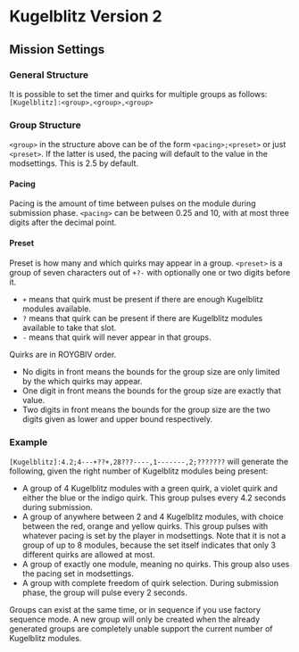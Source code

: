 # Kugelblitz Version 2
## Mission Settings
  
### General Structure
It is possible to set the timer and quirks for multiple groups as follows:  
`[Kugelblitz]:<group>,<group>,<group>`  
  
### Group Structure
`<group>` in the structure above can be of the form `<pacing>;<preset>` or just `<preset>`. If the latter is used, the pacing will default to the value in the modsettings. This is 2.5 by default.  

#### Pacing
Pacing is the amount of time between pulses on the module during submission phase.
`<pacing>` can be between 0.25 and 10, with at most three digits after the decimal point.  

#### Preset
Preset is how many and which quirks may appear in a group.
`<preset>` is a group of seven characters out of `+?-` with optionally one or two digits before it.
- `+` means that quirk must be present if there are enough Kugelblitz modules available.
- `?` means that quirk can be present if there are Kugelblitz modules available to take that slot.
- `-` means that quirk will never appear in that groups.  
  
Quirks are in ROYGBIV order.

- No digits in front means the bounds for the group size are only limited by the which quirks may appear.
- One digit in front means the bounds for the group size are exactly that value.
- Two digits in front means the bounds for the group size are the two digits given as lower and upper bound respectively.

### Example
`[Kugelblitz]:4.2;4---+??+,28???----,1-------,2;???????` will generate the following, given the right number of Kugelblitz modules being present:
- A group of 4 Kugelblitz modules with a green quirk, a violet quirk and either the blue or the indigo quirk. This group pulses every 4.2 seconds during submission.
- A group of anywhere between 2 and 4 Kugelblitz modules, with choice between the red, orange and yellow quirks. This group pulses with whatever pacing is set by the player in modsettings. Note that it is not a group of up to 8 modules, because the set itself indicates that only 3 different quirks are allowed at most.
- A group of exactly one module, meaning no quirks. This group also uses the pacing set in modsettings.
- A group with complete freedom of quirk selection. During submission phase, the group will pulse every 2 seconds.  
  
Groups can exist at the same time, or in sequence if you use factory sequence mode. A new group will only be created when the already generated groups are completely unable support the current number of Kugelblitz modules.
